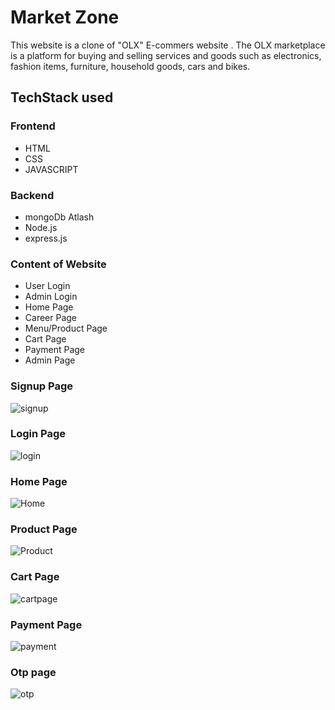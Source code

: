# Market Zone

This website is a clone of "OLX" E-commers website . The OLX marketplace is a platform for buying and selling services and goods such as electronics, fashion items, furniture, household goods, cars and bikes.

## TechStack used

### Frontend
+ HTML
+ CSS
+ JAVASCRIPT

### Backend
+ mongoDb Atlash
+ Node.js
+ express.js

### Content of Website
+ User Login
+ Admin Login 
+ Home Page
+ Career Page
+ Menu/Product Page
+ Cart Page
+ Payment Page
+ Admin Page

### Signup Page

![signup](https://user-images.githubusercontent.com/112760336/237051607-4197366c-262f-45c1-a5b0-d83087cbc53f.png)

### Login Page

![login](https://user-images.githubusercontent.com/112760336/237051827-6757b9c8-35ed-456a-8f3a-aa93fa0d681a.png)

### Home Page

![Home](https://user-images.githubusercontent.com/112760336/237054687-afbbac27-2e99-4680-81b3-6a4c71dcddeb.png)

### Product Page

![Product](https://user-images.githubusercontent.com/112760336/237054833-71209ccf-fc46-4f9a-82cd-da573e680180.png)

### Cart Page

![cartpage](https://user-images.githubusercontent.com/112760336/237054891-c9f920f2-defd-4b09-845a-c92c9a1a91e9.png)

### Payment Page

![payment](https://user-images.githubusercontent.com/112760336/237053713-25b79477-e7d9-4e2d-8285-6716932070a0.png)

### Otp page

![otp](https://user-images.githubusercontent.com/112760336/237053897-b968c710-17aa-4103-b666-1c630c0dcf2f.png)
